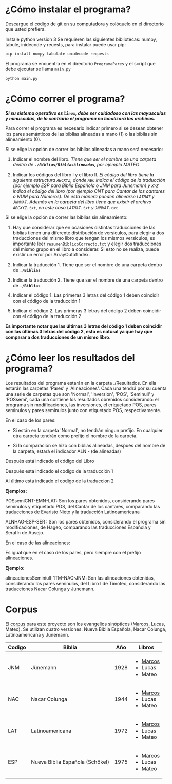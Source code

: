 # ¿Cómo instalar el programa?
Descargue el código de git en su computadora y colóquelo en el directorio que usted prefiera.

Instale python version 3
Se requieren las siguientes bibliotecas: numpy, tabule, inidecode y reuests, para instalar puede usar pip:

`pip install numpy tabulate unidecode requests`

El programa se encuentra en el directorio `ProgramaPares` y el script que debe ejecutar se llama `main.py`

`python main.py`

# ¿Cómo correr el programa?

***Si su sistema operativo es `linux`, debe ser cuidadoso con las mayusculas y minusculas, de lo contrario el programa no localizará los archivos.***

Para correr el programa es necesario indicar primero si se desean obtener los pares semánticos de las biblias alineadas a mano (1) o las biblias sin alineamiento (0). 

Si se elige la opción de correr las biblias alineadas a mano será necesario:

   1. Indicar el nombre del libro. *Tiene que ser el nombre de una carpeta dentro de **`./Biblias/BibliasAlineadas`**, por ejemplo MATEO*
   
   2. Indicar los códigos del libro I y el libro II. *El código del libro tiene la siguiente estructura `ABCXYZ`, donde `ABC` indica el código de la traducción (por ejemplo ESP para Biblia Española o JNM para Junemann) y `XYZ` indica el código del libro (por ejemplo CNT para Cantar de los cantares o NUM para Números). De esta manera pueden alinearse `LATMAT` y `JNMMAT`. Además en la carpeta del libro tiene que existir el archivo `ABCXYZ.txt`, en este caso `LATMAT.txt` y `JNMMAT.txt`*

Si se elige la opción de correr las biblias sin alineamiento:

   1. Hay que considerar que en ocasiones distintas traducciones de las biblias tienen una diferente distribución de versículos, para elegir a dos traducciones del mismo libro que tengan los mismos versículos, es importante leer `resumenBíblicoCorrecto.txt` y elegir dos traducciones del mismo grupo en el libro a considerar. Si esto no se realiza, puede existir un error por ArrayOutofIndex.
   
   2. Indicar la traducción 1. Tiene que ser el nombre de una carpeta dentro de **`./Biblias`**
   
   3. Indicar la traducción 2. Tiene que ser el nombre de una carpeta dentro de **`./Biblias`**
   
   4. Indicar el código 1. Las primeras 3 letras del código 1 deben coincidir con el código de la traducción 1
   
   5. Indicar el código 2. Las primeras 3 letras del código 2 deben coincidir con el código de la traducción 2
  
**Es importante notar que las últimas 3 letras del código 1 deben coincidir con las últimas 3 letras del código 2, esto es natural ya que hay que comparar a dos traducciones de un mismo libro.**


# ¿Cómo leer los resultados del programa?

Los resultados del programa estarán en la carpeta ./Resultados. En ella estarán las carpetas 'Pares' y 'Alineaciones'. Cada una tendrá por su cuenta una serie de carpetas que son 'Normal', 'Inversion', 'POS', 'Seminull' y 'POSsemi', cada una contiene los resultados obrenidos considerando: el programa sin modificaciones, las inversiones, el eriquetado POS, pares seminulos y pares seminulos junto con etiquetado POS, respectivamente.

En el caso de los pares:

* Si están en la carpeta 'Normal', no tendrán ningun prefijo. En cualquier otra carpeta tendrán como prefijo el nombre de la carpeta.

* Si la comparación se hizo con biblias alineadas, después del nombre de la carpeta, estará el indicador ALN - (de alineadas)

Después está indicado el código del Libro

Después esta indicado el codigo de la traducción 1 

Al último esta indicado el codigo de la traduccion 2

**Ejemplos:** 

POSsemiCNT-EMN-LAT: Son los pares obtenidos, considerando pares seminulos y etiquetado POS, del Cantar de los cantares, comparando las traducciones de Evaristo Nieto y la traducción Latinoamericana

ALNHAG-ESP-SER : Son los pares obtenidos, considerando el programa sin modificaciones, de Hageo, comparando las traducciones Española y Serafín de Ausejo.

En el caso de las alineaciones:

Es igual que en el caso de los pares, pero siempre con el prefijo alineaciones.

**Ejemplo:**

alineacionesSeminiull-1TM-NAC-JNM: Son las alineaciones obtenidas, considerando los pares seminulos, del Libro I de Timoteo, considerando las traducciones Nacar Colunga y Junemann.

# Corpus

El [corpus](https://github.com/GIL-UNAM/SpanishParaphraseCorpora/tree/main/Biblias) para este proyecto son los evangelios sinópticos ([Marcos](https://github.com/GIL-UNAM/SpanishParaphraseCorpora/tree/main/Biblias/Marcos), Lucas, Mateo). Se utilizan cuatro versiones: Nueva Biblia Española, Nacar Colunga, Latinoamericana y Jünemann.

| Codigo | Biblia | Año | Libros |
| --- | --- | --- | --- |
| JNM | Jünemann | 1928 | <ul><li>[Marcos](https://github.com/GIL-UNAM/SpanishParaphraseCorpora/blob/main/Biblias/Marcos/JNMMAR.txt)</li> <li>Lucas</li> <li>Mateo</li></ul> |
| NAC | Nacar Colunga | 1944 |  <ul><li>[Marcos](https://github.com/GIL-UNAM/SpanishParaphraseCorpora/blob/main/Biblias/Marcos/NACMAR.txt)</li> <li>Lucas</li> <li>Mateo</li></ul>  |
| LAT | Latinoamericana | 1972 |  <ul><li>[Marcos](https://github.com/GIL-UNAM/SpanishParaphraseCorpora/blob/main/Biblias/Marcos/LATMAR.txt)</li> <li>Lucas</li> <li>Mateo</li></ul>  |
| ESP | Nueva Biblia Española (Schökel) | 1975 |  <ul><li>[Marcos](https://github.com/GIL-UNAM/SpanishParaphraseCorpora/blob/main/Biblias/Marcos/ESPMAR.txt)</li> <li>Lucas</li> <li>Mateo</li></ul>  |
